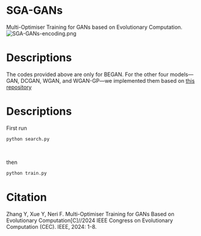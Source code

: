 
# SGA-GANs
Multi-Optimiser Training for GANs based on Evolutionary Computation.
![SGA-GANs-encoding.png](https://s2.loli.net/2025/03/24/aK6y3r2S4XeIUmT.png)

# Descriptions
The codes provided above are only for BEGAN. For the other four models—GAN, DCGAN, WGAN, and WGAN-GP—we implemented them based on [this repository](https://github.com/eriklindernoren/PyTorch-GAN)

# Descriptions
First run 
```python
python search.py
```

<br />

then 
```python
python train.py
```


# Citation
Zhang Y, Xue Y, Neri F. Multi-Optimiser Training for GANs Based on Evolutionary Computation[C]//2024 IEEE Congress on Evolutionary Computation (CEC). IEEE, 2024: 1-8.

